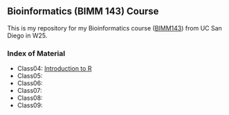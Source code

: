 ## Bioinformatics (BIMM 143) Course
This is my repository for my Bioinformatics course ([BIMM143](https://bioboot.github.io/bimm143_W25/)) from UC San Diego in W25.

### Index of Material 

- Class04: [Introduction to R](https://github.com/awilpitz/BIMM143_github/tree/main/class04/class04.pdf)
- Class05: 
- Class06:
- Class07: 
- Class08:
- Class09: 

